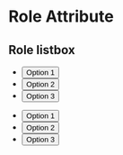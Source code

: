 # Role Attribute
## Role listbox

<ul role="listbox">
    <li>
        <button>Option 1</button>
     </li>
    <li>
        <button>Option 2</button>
     </li>
    <li>
        <button>Option 3</button>
     </li>
</ul>

<ul role="listbox">
    <li role="listitem">
        <button>Option 1</button>
     </li>
    <li role="listitem">
        <button>Option 2</button>
     </li>
    <li role="listitem">
        <button>Option 3</button>
     </li>
</ul>
